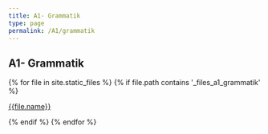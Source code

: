 ```yaml
---
title: A1- Grammatik
type: page
permalink: /A1/grammatik
---
```


## A1- Grammatik
<div>
{% for file in site.static_files %}
    {% if file.path contains '_files_a1_grammatik' %}   
        <p> 
            <a href="{{site.url}}{{file.path}}">{{file.name}}</a>
        </p>
    {% endif %}
{% endfor %}
</div>